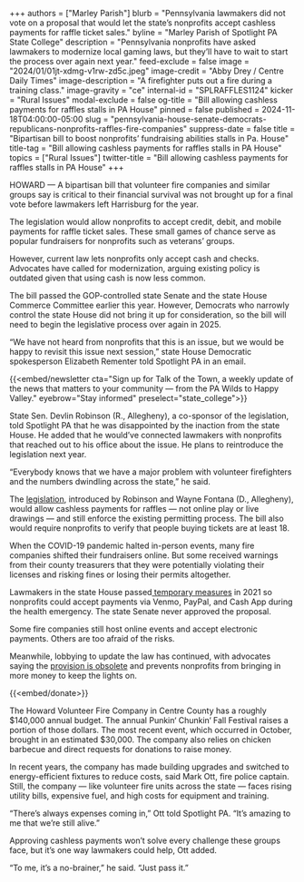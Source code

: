 +++
authors = ["Marley Parish"]
blurb = "Pennsylvania lawmakers did not vote on a proposal that would let the state’s nonprofits accept cashless payments for raffle ticket sales."
byline = "Marley Parish of Spotlight PA State College"
description = "Pennsylvania nonprofits have asked lawmakers to modernize local gaming laws, but they’ll have to wait to start the process over again next year."
feed-exclude = false
image = "2024/01/01jt-xdmg-v1rw-zd5c.jpeg"
image-credit = "Abby Drey / Centre Daily Times"
image-description = "A firefighter puts out a fire during a training class."
image-gravity = "ce"
internal-id = "SPLRAFFLES1124"
kicker = "Rural Issues"
modal-exclude = false
og-title = "Bill allowing cashless payments for raffles stalls in PA House"
pinned = false
published = 2024-11-18T04:00:00-05:00
slug = "pennsylvania-house-senate-democrats-republicans-nonprofits-raffles-fire-companies"
suppress-date = false
title = "Bipartisan bill to boost nonprofits’ fundraising abilities stalls in Pa. House"
title-tag = "Bill allowing cashless payments for raffles stalls in PA House"
topics = ["Rural Issues"]
twitter-title = "Bill allowing cashless payments for raffles stalls in PA House"
+++

HOWARD — A bipartisan bill that volunteer fire companies and similar groups say is critical to their financial survival was not brought up for a final vote before lawmakers left Harrisburg for the year.

The legislation would allow nonprofits to accept credit, debit, and mobile payments for raffle ticket sales. These small games of chance serve as popular fundraisers for nonprofits such as veterans’ groups.

However, current law lets nonprofits only accept cash and checks. Advocates have called for modernization, arguing existing policy is outdated given that using cash is now less common.

The bill passed the GOP-controlled state Senate and the state House Commerce Committee earlier this year. However, Democrats who narrowly control the state House did not bring it up for consideration, so the bill will need to begin the legislative process over again in 2025.

“We have not heard from nonprofits that this is an issue, but we would be happy to revisit this issue next session,” state House Democratic spokesperson Elizabeth Rementer told Spotlight PA in an email.

{{<embed/newsletter cta="Sign up for Talk of the Town, a weekly update of the news that matters to your community — from the PA Wilds to Happy Valley." eyebrow="Stay informed" preselect="state_college">}}

State Sen. Devlin Robinson (R., Allegheny), a co-sponsor of the legislation, told Spotlight PA that he was disappointed by the inaction from the state House. He added that he would’ve connected lawmakers with nonprofits that reached out to his office about the issue. He plans to reintroduce the legislation next year.

“Everybody knows that we have a major problem with volunteer firefighters and the numbers dwindling across the state,” he said.

The <a href="https://www.legis.state.pa.us/cfdocs/billInfo/billInfo.cfm?sYear=2023&amp;sInd=0&amp;body=S&amp;type=B&amp;bn=667">legislation</a>, introduced by Robinson and Wayne Fontana (D., Allegheny), would allow cashless payments for raffles — not online play or live drawings — and still enforce the existing permitting process. The bill also would require nonprofits to verify that people buying tickets are at least 18.

When the COVID-19 pandemic halted in-person events, many fire companies shifted their fundraisers online. But some received warnings from their county treasurers that they were potentially violating their licenses and risking fines or losing their permits altogether.

Lawmakers in the state House passed<a href="https://www.legis.state.pa.us/cfdocs/billInfo/billInfo.cfm?sYear=2021&amp;sInd=0&amp;body=H&amp;type=B&amp;bn=0290"> temporary measures</a> in 2021 so nonprofits could accept payments via Venmo, PayPal, and Cash App during the health emergency. The state Senate never approved the proposal.

Some fire companies still host online events and accept electronic payments. Others are too afraid of the risks.

Meanwhile, lobbying to update the law has continued, with advocates saying the <a href="https://www.spotlightpa.org/statecollege/2024/01/pennsylvania-raffles-fire-companies-fundraising-legislature-nonprofits/">provision is obsolete</a> and prevents nonprofits from bringing in more money to keep the lights on.

{{<embed/donate>}}

The Howard Volunteer Fire Company in Centre County has a roughly $140,000 annual budget. The annual Punkin‘ Chunkin‘ Fall Festival raises a portion of those dollars. The most recent event, which occurred in October, brought in an estimated $30,000. The company also relies on chicken barbecue and direct requests for donations to raise money.

In recent years, the company has made building upgrades and switched to energy-efficient fixtures to reduce costs, said Mark Ott, fire police captain. Still, the company — like volunteer fire units across the state — faces rising utility bills, expensive fuel, and high costs for equipment and training.

“There’s always expenses coming in,” Ott told Spotlight PA. “It’s amazing to me that we’re still alive.”

Approving cashless payments won’t solve every challenge these groups face, but it’s one way lawmakers could help, Ott added.

“To me, it’s a no-brainer,” he said. “Just pass it.”

